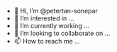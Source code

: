 - 👋 Hi, I’m @petertan-sonepar
- 👀 I’m interested in ...
- 🌱 I’m currently working ...
- 💞️ I’m looking to collaborate on ...
- 📫 How to reach me ...

<!---
petertan-sonepar/petertan-sonepar is a ✨ special ✨ repository because its `README.md` (this file) appears on your GitHub profile.
You can click the Preview link to take a look at your changes.
--->
